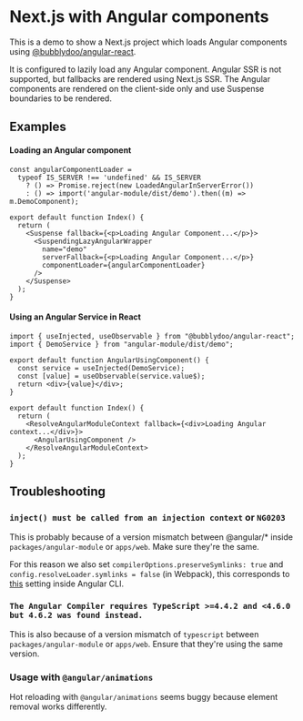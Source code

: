 # Next.js with Angular components

This is a demo to show a Next.js project which loads Angular components using [@bubblydoo/angular-react](https://github.com/bubblydoo/angular-react).

It is configured to lazily load any Angular component. Angular SSR is not supported, but fallbacks are rendered using Next.js SSR. The Angular components are rendered on the client-side only and use Suspense boundaries to be rendered.

## Examples

#### Loading an Angular component

```tsx
const angularComponentLoader =
  typeof IS_SERVER !== 'undefined' && IS_SERVER
    ? () => Promise.reject(new LoadedAngularInServerError())
    : () => import('angular-module/dist/demo').then((m) => m.DemoComponent);

export default function Index() {
  return (
    <Suspense fallback={<p>Loading Angular Component...</p>}>
      <SuspendingLazyAngularWrapper
        name="demo"
        serverFallback={<p>Loading Angular Component...</p>}
        componentLoader={angularComponentLoader}
      />
    </Suspense>
  );
}
```

#### Using an Angular Service in React

```tsx
import { useInjected, useObservable } from "@bubblydoo/angular-react";
import { DemoService } from "angular-module/dist/demo";

export default function AngularUsingComponent() {
  const service = useInjected(DemoService);
  const [value] = useObservable(service.value$);
  return <div>{value}</div>;
}

export default function Index() {
  return (
    <ResolveAngularModuleContext fallback={<div>Loading Angular context...</div>}>
      <AngularUsingComponent />
    </ResolveAngularModuleContext>
  );
}
```

## Troubleshooting

### `inject() must be called from an injection context` or `NG0203`

This is probably because of a version mismatch between @angular/* inside `packages/angular-module` or `apps/web`. Make sure they're the same.

For this reason we also set `compilerOptions.preserveSymlinks: true` and `config.resolveLoader.symlinks = false` (in Webpack), this corresponds to [this](https://stackoverflow.com/questions/51485868/inject-must-be-called-from-an-injection-context) setting inside Angular CLI.

### `The Angular Compiler requires TypeScript >=4.4.2 and <4.6.0 but 4.6.2 was found instead.`

This is also because of a version mismatch of `typescript` between `packages/angular-module` or `apps/web`. Ensure that they're using the same version.

### Usage with `@angular/animations`

Hot reloading with `@angular/animations` seems buggy because element removal works differently.
